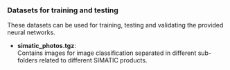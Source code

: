 <!--- Copyright 2021 Siemens AG -->
<!--- SPDX-License-Identifier: MIT -->

### Datasets for training and testing

These datasets can be used for training, testing and validating the provided neural networks.

- **simatic_photos.tgz**:  
Contains images for image classification separated in different sub-folders related to different SIMATIC products.
